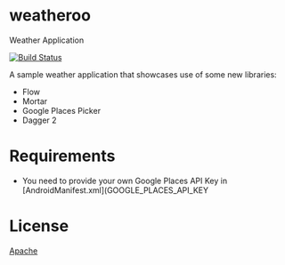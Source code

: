 # weatheroo
Weather Application

[![Build Status](https://travis-ci.org/creativepsyco/weatheroo.svg?branch=master)](https://travis-ci.org/creativepsyco/weatheroo)

A sample weather application that showcases use of some new libraries:
 * Flow
 * Mortar
 * Google Places Picker
 * Dagger 2

# Requirements
* You need to provide your own Google Places API Key in [AndroidManifest.xml](GOOGLE_PLACES_API_KEY

# License
[Apache](./LICENSE)
